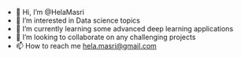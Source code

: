 - 👋 Hi, I’m @HelaMasri
- 👀 I’m interested in Data science topics
- 🌱 I’m currently learning some advanced deep learning applications
- 💞️ I’m looking to collaborate on any challenging projects
- 📫 How to reach me hela.masri@gmail.com

<!---
HelaMasri/HelaMasri is a ✨ special ✨ repository because its `README.md` (this file) appears on your GitHub profile.
You can click the Preview link to take a look at your changes.
--->
